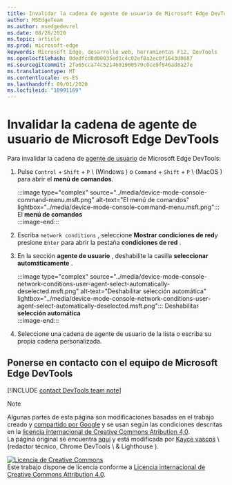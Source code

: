 ```yaml
---
title: Invalidar la cadena de agente de usuario de Microsoft Edge DevTools
author: MSEdgeTeam
ms.author: msedgedevrel
ms.date: 08/28/2020
ms.topic: article
ms.prod: microsoft-edge
keywords: Microsoft Edge, desarrollo web, herramientas F12, DevTools
ms.openlocfilehash: 0dedfcd8d00035ed1c4c02ef8a2ec0f1643d0687
ms.sourcegitcommit: 2fa65cca74c5214601900579c0ce9f946ad8a27e
ms.translationtype: MT
ms.contentlocale: es-ES
ms.lasthandoff: 09/01/2020
ms.locfileid: "10991169"
---
```

<!-- Copyright Kayce Basques 

   Licensed under the Apache License, Version 2.0 (the "License");
   you may not use this file except in compliance with the License.
   You may obtain a copy of the License at

       https://www.apache.org/licenses/LICENSE-2.0

   Unless required by applicable law or agreed to in writing, software
   distributed under the License is distributed on an "AS IS" BASIS,
   WITHOUT WARRANTIES OR CONDITIONS OF ANY KIND, either express or implied.
   See the License for the specific language governing permissions and
   limitations under the License.  -->

# Invalidar la cadena de agente de usuario de Microsoft Edge DevTools  

Para invalidar la cadena de [agente de usuario][MDNUserAgent] de Microsoft Edge DevTools:  

1.  Pulse `Control` + `Shift` + `P` \ (Windows \) o `Command` + `Shift` + `P` \ (MacOS \) para abrir el **menú de comandos**.  
    
    :::image type="complex" source="../media/device-mode-console-command-menu.msft.png" alt-text="El menú de comandos" lightbox="../media/device-mode-console-command-menu.msft.png":::
       El **menú de comandos**  
    :::image-end:::  
    
1.  Escriba `network conditions` , seleccione **Mostrar condiciones de red**y presione `Enter` para abrir la pestaña **condiciones de red** .  
1.  En la sección **agente de usuario** , deshabilite la casilla **seleccionar automáticamente** .  
    
    :::image type="complex" source="../media/device-mode-console-network-conditions-user-agent-select-automatically-deselected.msft.png" alt-text="Deshabilitar selección automática" lightbox="../media/device-mode-console-network-conditions-user-agent-select-automatically-deselected.msft.png":::
       Deshabilitar **selección automática**  
    :::image-end:::  
    
1.  Seleccione una cadena de agente de usuario de la lista o escriba su propia cadena personalizada.  

## Ponerse en contacto con el equipo de Microsoft Edge DevTools  

[!INCLUDE [contact DevTools team note](../includes/contact-devtools-team-note.md)]  

<!-- links -->  

[MDNUserAgent]: https://developer.mozilla.org/docs/Glossary/User_agent "Agente de usuario | MDN"  

> [!NOTE]
> Algunas partes de esta página son modificaciones basadas en el trabajo creado y [compartido por Google][GoogleSitePolicies] y se usan según las condiciones descritas en la [licencia internacional de Creative Commons Atribution 4,0][CCA4IL].  
> La página original se encuentra [aquí](https://developers.google.com/web/tools/chrome-devtools/device-mode/override-user-agent) y está modificada por [Kayce vascos][KayceBasques] \ (redactor técnico, Chrome DevTools \ & Lighthouse \).  

[![Licencia de Creative Commons][CCby4Image]][CCA4IL]  
Este trabajo dispone de licencia conforme a [Licencia internacional de Creative Commons Attribution 4.0][CCA4IL].  

[CCA4IL]: https://creativecommons.org/licenses/by/4.0  
[CCby4Image]: https://i.creativecommons.org/l/by/4.0/88x31.png  
[GoogleSitePolicies]: https://developers.google.com/terms/site-policies  
[KayceBasques]: https://developers.google.com/web/resources/contributors/kaycebasques  
